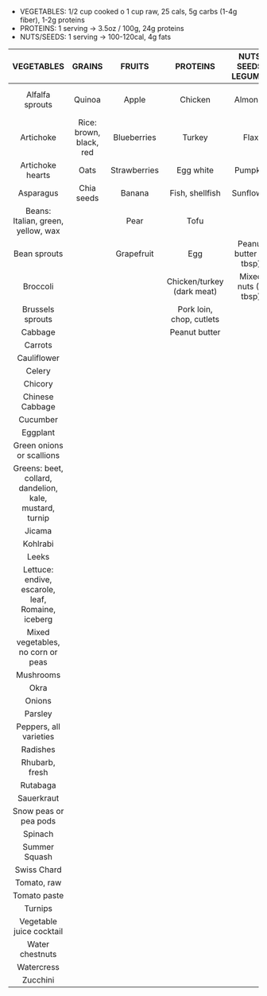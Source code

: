 - VEGETABLES: 1/2 cup cooked o 1 cup raw, 25 cals, 5g carbs (1-4g fiber), 1-2g proteins
- PROTEINS: 1 serving -> 3.5oz / 100g, 24g proteins
- NUTS/SEEDS: 1 serving -> 100-120cal, 4g fats

| VEGETABLES | GRAINS | FRUITS | PROTEINS | NUTS, SEEDS, LEGUMES | FATS AND OILS |
| :----: | :----: | :----: | :----: | :----: | :----: |
|Alfalfa sprouts|Quinoa|Apple|Chicken|Almonds|Olive oil (1-2tsp)|
|Artichoke|Rice: brown, black, red|Blueberries|Turkey|Flax|Avocado (1/8)|
|Artichoke hearts|Oats|Strawberries|Egg white|Pumpkin|
|Asparagus|Chia seeds|Banana|Fish, shellfish|Sunflower|
|Beans: Italian, green, yellow, wax||Pear|Tofu|
|Bean sprouts||Grapefruit|Egg|Peanut butter (1 tbsp)|
|Broccoli|||Chicken/turkey (dark meat)|Mixed nuts (1 tbsp)|
|Brussels sprouts|||Pork loin, chop, cutlets|
|Cabbage|||Peanut butter|
|Carrots|
|Cauliflower|
|Celery|
|Chicory|
|Chinese Cabbage|
|Cucumber|
|Eggplant|
|Green onions or scallions|
|Greens: beet, collard, dandelion, kale, mustard, turnip|
|Jicama|
|Kohlrabi|
|Leeks|
|Lettuce: endive, escarole, leaf, Romaine, iceberg|
|Mixed vegetables, no corn or peas|
|Mushrooms|
|Okra|
|Onions|
|Parsley|
|Peppers, all varieties|
|Radishes|
|Rhubarb, fresh|
|Rutabaga|
|Sauerkraut|
|Snow peas or pea pods|
|Spinach|
|Summer Squash|
|Swiss Chard|
|Tomato, raw|
|Tomato paste|
|Turnips|
|Vegetable juice cocktail|
|Water chestnuts|
|Watercress|
|Zucchini|
